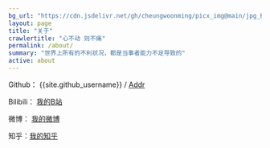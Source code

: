 ```yaml
---
bg_url: "https://cdn.jsdelivr.net/gh/cheungwoonming/picx_img@main/jpg_BG_img/bg_about.jpg"
layout: page
title: "关于"
crawlertitle: "心不动 则不痛"
permalink: /about/
summary: "世界上所有的不利状况，都是当事者能力不足导致的"
active: about
---
```


Github：
{{site.github_username}} /
[Addr](https://github.com/cheungwoonming)

Bilibili： [我的B站](https://space.bilibili.com/{{site.footer-links.bilibili}})

微博： [我的微博](https://www.weibo.com/{{site.footer-links.weibo}})

知乎：[我的知乎](https://zhihu.com/people/{{site.footer-links.zhihu}})
